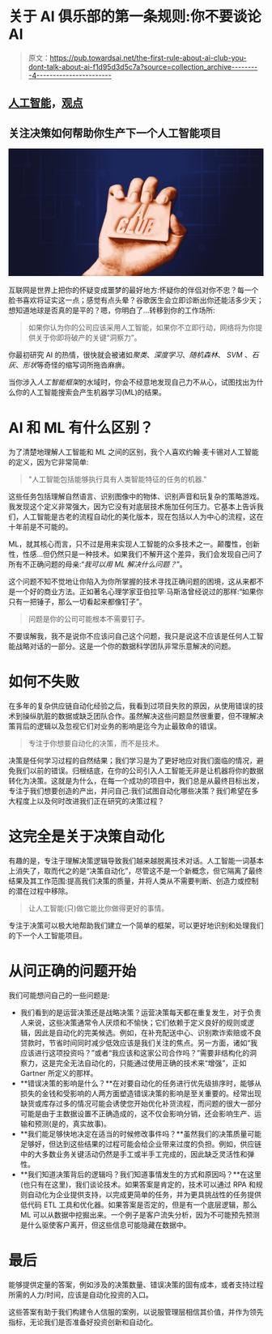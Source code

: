 # 关于 AI 俱乐部的第一条规则:你不要谈论 AI

> 原文：<https://pub.towardsai.net/the-first-rule-about-ai-club-you-dont-talk-about-ai-f1d95d3d5c7a?source=collection_archive---------4----------------------->

## [人工智能](https://towardsai.net/p/category/artificial-intelligence)，[观点](https://towardsai.net/p/category/opinion)

## 关注决策如何帮助你生产下一个人工智能项目

![](img/0fb2acb4222328ef0e3ea67b5baa7294.png)

互联网是世界上把你的怀疑变成噩梦的最好地方:怀疑你的伴侣对你不忠？每一个脸书喜欢将证实这一点；感觉有点头晕？谷歌医生会立即诊断出你还能活多少天；想知道地球是否真的是平的？嗯，你明白了…转移到你的工作场所:

> 如果你认为你的公司应该采用人工智能，如果你不立即行动，网络将为你提供关于你即将破产的关键“洞察力”。

你最初研究 AI 的热情，很快就会被诸如*聚类*、*深度学习*、*随机森林*、 *SVM* 、*石灰*、*形状*等奇怪的缩写词所拖沓麻痹。

当你涉入*人工智能框架*的水域时，你会不经意地发现自己力不从心，试图找出为什么你的人工智能搜索会产生机器学习(ML)的结果。

# AI 和 ML 有什么区别？

为了清楚地理解人工智能和 ML 之间的区别，我个人喜欢约翰·麦卡锡对人工智能的定义，因为它非常简单:

> "人工智能包括能够执行具有人类智能特征的任务的机器."

这些任务包括理解自然语言、识别图像中的物体、识别声音和玩复杂的策略游戏。我发现这个定义非常强大，因为它没有对底层技术施加任何压力。它基本上告诉我们，人工智能是古老的流程自动化的美化版本，现在包括以人为中心的流程，这在十年前是不可能的。

ML，就其核心而言，只不过是用来实现人工智能的众多技术之一。颠覆性，创新性，性感…但仍然只是一种技术。如果我们不解开这个差异，我们会发现自己问了所有不正确问题的母亲:“*我可以用 ML 解决什么问题？*”。

这个问题不知不觉地让你陷入为你所掌握的技术寻找正确问题的困境，这从来都不是一个好的商业方法。正如著名心理学家亚伯拉罕·马斯洛曾经说过的那样:“如果你只有一把锤子，那么一切看起来都像钉子”。

> 问题是你的公司可能根本不需要钉子。

不要误解我，我不是说你不应该问自己这个问题，我只是说这不应该是任何人工智能战略对话的一部分。这是一个你的数据科学团队非常乐意解决的问题。

# 如何不失败

在多年的复杂供应链自动化经验之后，我看到过项目失败的原因，从使用错误的技术到操纵肮脏的数据或缺乏团队合作。虽然解决这些问题显然很重要，但不理解决策背后的逻辑以及忽视它们对业务的影响是迄今为止最致命的错误。

> 专注于你想要自动化的决策，而不是技术。

决策是任何学习过程的自然结果；我们学习是为了更好地应对我们面临的情况，避免我们以前的错误。归根结底，在你的公司引入人工智能无非是让机器将你的数据转化为决策。这就是为什么，在每一个成功的项目中，我们总是从最终目标出发，专注于我们想要创造的产出，并问自己:我们试图自动化哪些决策？我们希望在多大程度上以及何时改进我们正在研究的决策过程？

# 这完全是关于决策自动化

有趣的是，专注于理解决策逻辑导致我们越来越脱离技术对话。人工智能一词基本上消失了，取而代之的是“决策自动化”，尽管这不是一个新概念，但它隔离了最终结果及其工作范围:提高我们决策的质量，并将人类从不需要判断、创造力或控制的潜在过程中移除。

> 让人工智能(只)做它能比你做得更好的事情。

专注于决策可以极大地帮助我们建立一个简单的框架，可以更好地识别和处理我们的下一个人工智能项目。

# 从问正确的问题开始

我们可能想问自己的一些问题是:

*   我们看到的是运营决策还是战略决策？运营决策每天都在重复发生，对于负责人来说，这些决策通常令人厌烦和不愉快；它们依赖于定义良好的规则或逻辑，因此是自动化的完美候选。例如，在补充配送中心、识别欺诈索赔或不良贷款时，节省时间同时减少低效应该是我们关注的焦点。另一方面，诸如“我应该进行这项投资吗？”或者“我应该和这家公司合作吗？”需要非结构化的洞察力，这是完全无法自动化的，只能通过使用正确的技术来“增强”，正如 Gartner 所定义的那样。
*   **错误决策的影响是什么？**在对要自动化的任务进行优先级排序时，能够从损失的金钱和受影响的人两方面塑造错误决策的影响是至关重要的。经常出现缺货或库存过多的情况可能会诱使您开始优化补货流程，而问题的很大一部分可能是由于主数据设置不正确造成的，这不仅会影响分销，还会影响生产、运输和预测(是的，真实故事)。
*   **我们能足够快地决定在适当的时候修改事件吗？**虽然我们的决策质量可能足够好，但达到这些结果的过程可能会给企业带来过度的负担。例如，供应链中的大多数业务关键活动仍然是手工或半手工完成的，因此缺乏灵活性和弹性。
*   **我们知道决策背后的逻辑吗？我们知道事情发生的方式和原因吗？**在这里(也只有在这里)，我们谈论技术。如果答案是肯定的，技术可以通过 RPA 和规则自动化为企业提供支持，以完成更简单的任务，并为更具挑战性的任务提供低代码 ETL 工具和优化器。如果答案是否定的，但是有一个底层逻辑，那么 ML 可以从数据中挖掘出来。一个例子是客户流失分析，因为不可能预先预测是什么驱使客户离开，但这些信息可能隐藏在数据中。

# 最后

能够提供定量的答案，例如涉及的决策数量、错误决策的固有成本，或者支持过程所需的人力/时间，应该是自动化投资的入口。

这些答案有助于我们构建令人信服的案例，以说服管理层相信其价值，并作为领先指标，无论我们是否准备好投资创新和自动化。